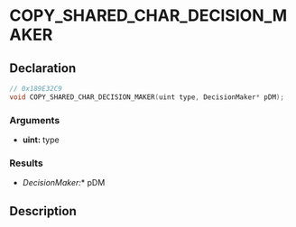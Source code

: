 # COPY_SHARED_CHAR_DECISION_MAKER

## Declaration
```cpp
// 0x189E32C9
void COPY_SHARED_CHAR_DECISION_MAKER(uint type, DecisionMaker* pDM);
```

### Arguments
- **uint:** type

### Results
- **DecisionMaker*:** pDM

## Description
